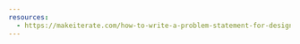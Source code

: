 ```yaml
---
resources:
  - https://makeiterate.com/how-to-write-a-problem-statement-for-design-thinking/
---
```

